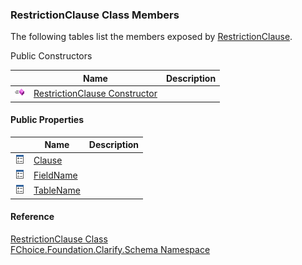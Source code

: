 ﻿### RestrictionClause Class Members

The following tables list the members exposed by [RestrictionClause](fcSDK~FChoice.Foundation.Clarify.Schema.RestrictionClause.md).

Public Constructors

|   | Name | Description |
| --- | --- | --- |
| ![Public Constructor](dotnetimages/publicConstructor.png) | [RestrictionClause Constructor](fcSDK~FChoice.Foundation.Clarify.Schema.RestrictionClause~_ctor.md) |   |



#### Public Properties

|   | Name | Description |
| --- | --- | --- |
| ![Public Property](dotnetimages/publicProperty.png) | [Clause](fcSDK~FChoice.Foundation.Clarify.Schema.RestrictionClause~Clause.md) |   |
| ![Public Property](dotnetimages/publicProperty.png) | [FieldName](fcSDK~FChoice.Foundation.Clarify.Schema.RestrictionClause~FieldName.md) |   |
| ![Public Property](dotnetimages/publicProperty.png) | [TableName](fcSDK~FChoice.Foundation.Clarify.Schema.RestrictionClause~TableName.md) |   |





#### Reference

[RestrictionClause Class](fcSDK~FChoice.Foundation.Clarify.Schema.RestrictionClause.md)  
[FChoice.Foundation.Clarify.Schema Namespace](fcSDK~FChoice.Foundation.Clarify.Schema_namespace.md)